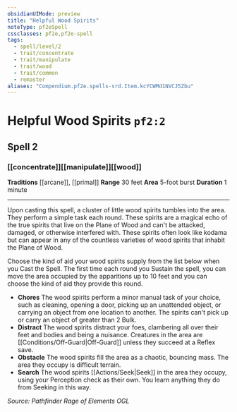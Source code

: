 ```yaml
---
obsidianUIMode: preview
title: "Helpful Wood Spirits"
noteType: pf2eSpell
cssclasses: pf2e,pf2e-spell
tags:
  - spell/level/2
  - trait/concentrate
  - trait/manipulate
  - trait/wood
  - trait/common
  - remaster
aliases: "Compendium.pf2e.spells-srd.Item.kcYCWMd1NVCJ5Zbu" 
---
```

# Helpful Wood Spirits  `pf2:2`  
## Spell 2
### [[concentrate]][[manipulate]][[wood]]
**Traditions** [[arcane]], [[primal]]
**Range** 30 feet
**Area** 5-foot burst
**Duration** 1 minute
* * * 
Upon casting this spell, a cluster of little wood spirits tumbles into the area. They perform a simple task each round. These spirits are a magical echo of the true spirits that live on the Plane of Wood and can't be attacked, damaged, or otherwise interfered with. These spirits often look like kodama but can appear in any of the countless varieties of wood spirits that inhabit the Plane of Wood.

Choose the kind of aid your wood spirits supply from the list below when you Cast the Spell. The first time each round you Sustain the spell, you can move the area occupied by the apparitions up to 10 feet and you can choose the kind of aid they provide this round.

*   **Chores** The wood spirits perform a minor manual task of your choice, such as cleaning, opening a door, picking up an unattended object, or carrying an object from one location to another. The spirits can't pick up or carry an object of greater than 2 Bulk.
*   **Distract** The wood spirits distract your foes, clambering all over their feet and bodies and being a nuisance. Creatures in the area are [[Conditions/Off-Guard|Off-Guard]] unless they succeed at a Reflex save.
*   **Obstacle** The wood spirits fill the area as a chaotic, bouncing mass. The area they occupy is difficult terrain.
*   **Search** The wood spirits [[Actions/Seek|Seek]] in the area they occupy, using your Perception check as their own. You learn anything they do from Seeking in this way.

*Source: Pathfinder Rage of Elements*
*OGL*